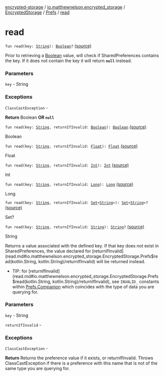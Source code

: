 [encrypted-storage](../../../index.md) / [io.matthewnelson.encrypted_storage](../../index.md) / [EncryptedStorage](../index.md) / [Prefs](index.md) / [read](./read.md)

# read

`fun read(key: `[`String`](https://kotlinlang.org/api/latest/jvm/stdlib/kotlin/-string/index.html)`): `[`Boolean`](https://kotlinlang.org/api/latest/jvm/stdlib/kotlin/-boolean/index.html)`?` [(source)](https://github.com/05nelsonm/encrypted-storage/blob/master/encrypted-storage/src/main/java/io/matthewnelson/encrypted_storage/EncryptedStorage.kt#L152)

Prior to retrieving a [Boolean](https://kotlinlang.org/api/latest/jvm/stdlib/kotlin/-boolean/index.html) value, will check if SharedPreferences contains the key.
If it does not contain the key it will return **`null`** instead.

### Parameters

`key` - String

### Exceptions

`ClassCastException` -

**Return**
Boolean **OR `null`**

`fun read(key: `[`String`](https://kotlinlang.org/api/latest/jvm/stdlib/kotlin/-string/index.html)`, returnIfInvalid: `[`Boolean`](https://kotlinlang.org/api/latest/jvm/stdlib/kotlin/-boolean/index.html)`): `[`Boolean`](https://kotlinlang.org/api/latest/jvm/stdlib/kotlin/-boolean/index.html) [(source)](https://github.com/05nelsonm/encrypted-storage/blob/master/encrypted-storage/src/main/java/io/matthewnelson/encrypted_storage/EncryptedStorage.kt#L162)

Boolean

`fun read(key: `[`String`](https://kotlinlang.org/api/latest/jvm/stdlib/kotlin/-string/index.html)`, returnIfInvalid: `[`Float`](https://kotlinlang.org/api/latest/jvm/stdlib/kotlin/-float/index.html)`): `[`Float`](https://kotlinlang.org/api/latest/jvm/stdlib/kotlin/-float/index.html) [(source)](https://github.com/05nelsonm/encrypted-storage/blob/master/encrypted-storage/src/main/java/io/matthewnelson/encrypted_storage/EncryptedStorage.kt#L168)

Float

`fun read(key: `[`String`](https://kotlinlang.org/api/latest/jvm/stdlib/kotlin/-string/index.html)`, returnIfInvalid: `[`Int`](https://kotlinlang.org/api/latest/jvm/stdlib/kotlin/-int/index.html)`): `[`Int`](https://kotlinlang.org/api/latest/jvm/stdlib/kotlin/-int/index.html) [(source)](https://github.com/05nelsonm/encrypted-storage/blob/master/encrypted-storage/src/main/java/io/matthewnelson/encrypted_storage/EncryptedStorage.kt#L174)

Int

`fun read(key: `[`String`](https://kotlinlang.org/api/latest/jvm/stdlib/kotlin/-string/index.html)`, returnIfInvalid: `[`Long`](https://kotlinlang.org/api/latest/jvm/stdlib/kotlin/-long/index.html)`): `[`Long`](https://kotlinlang.org/api/latest/jvm/stdlib/kotlin/-long/index.html) [(source)](https://github.com/05nelsonm/encrypted-storage/blob/master/encrypted-storage/src/main/java/io/matthewnelson/encrypted_storage/EncryptedStorage.kt#L180)

Long

`fun read(key: `[`String`](https://kotlinlang.org/api/latest/jvm/stdlib/kotlin/-string/index.html)`, returnIfInvalid: `[`Set`](https://kotlinlang.org/api/latest/jvm/stdlib/kotlin.collections/-set/index.html)`<`[`String`](https://kotlinlang.org/api/latest/jvm/stdlib/kotlin/-string/index.html)`>): `[`Set`](https://kotlinlang.org/api/latest/jvm/stdlib/kotlin.collections/-set/index.html)`<`[`String`](https://kotlinlang.org/api/latest/jvm/stdlib/kotlin/-string/index.html)`>?` [(source)](https://github.com/05nelsonm/encrypted-storage/blob/master/encrypted-storage/src/main/java/io/matthewnelson/encrypted_storage/EncryptedStorage.kt#L186)

Set?

`fun read(key: `[`String`](https://kotlinlang.org/api/latest/jvm/stdlib/kotlin/-string/index.html)`, returnIfInvalid: `[`String`](https://kotlinlang.org/api/latest/jvm/stdlib/kotlin/-string/index.html)`): `[`String`](https://kotlinlang.org/api/latest/jvm/stdlib/kotlin/-string/index.html)`?` [(source)](https://github.com/05nelsonm/encrypted-storage/blob/master/encrypted-storage/src/main/java/io/matthewnelson/encrypted_storage/EncryptedStorage.kt#L211)

String

Returns a value associated with the defined key.
If that key does not exist in SharedPreferences,
the value declared for [returnIfInvalid](read.md#io.matthewnelson.encrypted_storage.EncryptedStorage.Prefs$read(kotlin.String, kotlin.String)/returnIfInvalid) will be
returned instead.

* TIP: for [returnIfInvalid](read.md#io.matthewnelson.encrypted_storage.EncryptedStorage.Prefs$read(kotlin.String, kotlin.String)/returnIfInvalid), see `INVALID_`
constants within [Prefs.Companion](#) which
coincides with the type of data you are
querying for.

### Parameters

`key` - String

`returnIfInvalid` -

### Exceptions

`ClassCastException` -

**Return**
Returns the preference value if it exists, or returnIfInvalid. Throws
ClassCastException if there is a preference with this name that is not of the
same type you are querying for.

